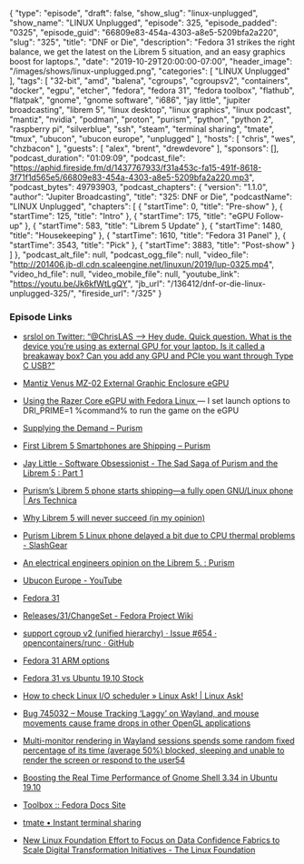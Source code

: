 {
  "type": "episode",
  "draft": false,
  "show_slug": "linux-unplugged",
  "show_name": "LINUX Unplugged",
  "episode": 325,
  "episode_padded": "0325",
  "episode_guid": "66809e83-454a-4303-a8e5-5209bfa2a220",
  "slug": "325",
  "title": "DNF or Die",
  "description": "Fedora 31 strikes the right balance, we get the latest on the Librem 5 situation, and an easy graphics boost for laptops.",
  "date": "2019-10-29T20:00:00-07:00",
  "header_image": "/images/shows/linux-unplugged.png",
  "categories": [
    "LINUX Unplugged"
  ],
  "tags": [
    "32-bit",
    "amd",
    "balena",
    "cgroups",
    "cgroupsv2",
    "containers",
    "docker",
    "egpu",
    "etcher",
    "fedora",
    "fedora 31",
    "fedora toolbox",
    "flathub",
    "flatpak",
    "gnome",
    "gnome software",
    "i686",
    "jay little",
    "jupiter broadcasting",
    "librem 5",
    "linux desktop",
    "linux graphics",
    "linux podcast",
    "mantiz",
    "nvidia",
    "podman",
    "proton",
    "purism",
    "python",
    "python 2",
    "raspberry pi",
    "silverblue",
    "ssh",
    "steam",
    "terminal sharing",
    "tmate",
    "tmux",
    "ubucon",
    "ubucon europe",
    "unplugged"
  ],
  "hosts": [
    "chris",
    "wes",
    "chzbacon"
  ],
  "guests": [
    "alex",
    "brent",
    "drewdevore"
  ],
  "sponsors": [],
  "podcast_duration": "01:09:09",
  "podcast_file": "https://aphid.fireside.fm/d/1437767933/f31a453c-fa15-491f-8618-3f71f1d565e5/66809e83-454a-4303-a8e5-5209bfa2a220.mp3",
  "podcast_bytes": 49793903,
  "podcast_chapters": {
    "version": "1.1.0",
    "author": "Jupiter Broadcasting",
    "title": "325: DNF or Die",
    "podcastName": "LINUX Unplugged",
    "chapters": [
      {
        "startTime": 0,
        "title": "Pre-show"
      },
      {
        "startTime": 125,
        "title": "Intro"
      },
      {
        "startTime": 175,
        "title": "eGPU Follow-up"
      },
      {
        "startTime": 583,
        "title": "Librem 5 Update"
      },
      {
        "startTime": 1480,
        "title": "Housekeeping"
      },
      {
        "startTime": 1610,
        "title": "Fedora 31 Panel"
      },
      {
        "startTime": 3543,
        "title": "Pick"
      },
      {
        "startTime": 3883,
        "title": "Post-show"
      }
    ]
  },
  "podcast_alt_file": null,
  "podcast_ogg_file": null,
  "video_file": "http://201406.jb-dl.cdn.scaleengine.net/linuxun/2019/lup-0325.mp4",
  "video_hd_file": null,
  "video_mobile_file": null,
  "youtube_link": "https://youtu.be/Jk6kfWtLgQY",
  "jb_url": "/136412/dnf-or-die-linux-unplugged-325/",
  "fireside_url": "/325"
}


### Episode Links

  * [srslol on Twitter: “@ChrisLAS --> Hey dude. Quick question. What is the device you’re using as external GPU for your laptop. Is it called a breakaway box? Can you add any GPU and PCIe you want through Type C USB?”](https://twitter.com/srslol/status/1187112672338202625 "srslol on Twitter: “@ChrisLAS --> Hey dude. Quick question. What is the device you’re using as external GPU for your laptop. Is it called a breakaway box? Can you add any GPU and PCIe you want through Type C USB?”")
  * [Mantiz Venus MZ-02 External Graphic Enclosure eGPU](https://www.amazon.com/gp/product/B0745H6GTX "Mantiz Venus MZ-02 External Graphic Enclosure eGPU")
  * [Using the Razer Core eGPU with Fedora Linux ](https://medium.com/@davidtstrauss/using-the-razer-core-v2-with-fedora-linux-8bf54fa4194d "Using the Razer Core eGPU with Fedora Linux ") — I set launch options to DRI_PRIME=1 %command% to run the game on the eGPU
  * [Supplying the Demand – Purism](https://puri.sm/posts/supplying-the-demand/ "Supplying the Demand – Purism")
  * [First Librem 5 Smartphones are Shipping – Purism ](https://puri.sm/posts/first-librem-5-smartphones-are-shipping/ "First Librem 5 Smartphones are Shipping – Purism
")

  * [Jay Little - Software Obsessionist - The Sad Saga of Purism and the Librem 5 : Part 1 ](https://jaylittle.com/post/view/2019/10/the-sad-saga-of-purism-and-the-librem-5-part-1 "Jay Little - Software Obsessionist - The Sad Saga of Purism and the Librem 5 : Part 1
")

  * [Purism’s Librem 5 phone starts shipping—a fully open GNU/Linux phone | Ars Technica ](https://arstechnica.com/gadgets/2019/09/purisms-librem-5-phone-starts-shipping-a-fully-open-gnulinux-phone/ "Purism’s Librem 5 phone starts shipping—a fully open GNU/Linux phone | Ars Technica
")

  * [Why Librem 5 will never succeed (in my opinion)](https://telegra.ph/Why-Librem-5-will-never-succeed-in-my-opinion-09-12 "Why Librem 5 will never succeed \(in my opinion\)")
  * [Purism Librem 5 Linux phone delayed a bit due to CPU thermal problems - SlashGear ](https://www.slashgear.com/purism-librem-5-linux-phone-delayed-a-bit-due-to-cpu-thermal-problems-24597048/ "Purism Librem 5 Linux phone delayed a bit due to CPU thermal problems - SlashGear
")

  * [An electrical engineers opinion on the Librem 5. : Purism ](https://www.reddit.com/r/Purism/comments/dnoyh0/an_electrical_engineers_opinion_on_the_librem_5/ "An electrical engineers opinion on the Librem 5. : Purism
")

  * [Ubucon Europe - YouTube](https://www.youtube.com/channel/UCLCZ80HI7OJaMEGTTsEDDpA/ "Ubucon Europe - YouTube")
  * [Fedora 31](https://fedoramagazine.org/announcing-fedora-31/ "Fedora 31")
  * [Releases/31/ChangeSet - Fedora Project Wiki ](https://fedoraproject.org/wiki/Releases/31/ChangeSet "Releases/31/ChangeSet - Fedora Project Wiki
")

  * [support cgroup v2 (unified hierarchy) · Issue #654 · opencontainers/runc · GitHub ](https://github.com/opencontainers/runc/issues/654 "support cgroup v2 \(unified hierarchy\) · Issue #654 · opencontainers/runc · GitHub
")

  * [Fedora 31 ARM options](https://arm.fedoraproject.org/ "Fedora 31 ARM options")
  * [Fedora 31 vs Ubuntu 19.10 Stock](https://openbenchmarking.org/result/1910274-AS-1910176AS55 "Fedora 31 vs Ubuntu 19.10 Stock")
  * [How to check Linux I/O scheduler » Linux Ask! | Linux Ask! ](http://www.linuxask.com/questions/how-to-check-linux-io-scheduler "How to check Linux I/O scheduler » Linux Ask! | Linux Ask!
")

  * [Bug 745032 – Mouse Tracking ‘Laggy’ on Wayland, and mouse movements cause frame drops in other OpenGL applications ](https://bugzilla.gnome.org/show_bug.cgi?id=745032 "Bug 745032 – Mouse Tracking ‘Laggy’ on Wayland, and mouse movements cause frame drops in other OpenGL applications
")

  * [Multi-monitor rendering in Wayland sessions spends some random fixed percentage of its time (average 50%) blocked, sleeping and unable to render the screen or respond to the user54](https://gitlab.gnome.org/GNOME/mutter/issues/3 "Multi-monitor rendering in Wayland sessions spends some random fixed percentage of its time \(average 50%\) blocked, sleeping and unable to render the screen or respond to the user54")
  * [Boosting the Real Time Performance of Gnome Shell 3.34 in Ubuntu 19.10 ](https://discourse.ubuntu.com/t/boosting-the-real-time-performance-of-gnome-shell-3-34-in-ubuntu-19-10/13095 "Boosting the Real Time Performance of Gnome Shell 3.34 in Ubuntu 19.10 ")
  * [Toolbox :: Fedora Docs Site](https://docs.fedoraproject.org/en-US/fedora-silverblue/toolbox/ "Toolbox :: Fedora Docs Site")
  * [tmate • Instant terminal sharing](https://tmate.io/ "tmate • Instant terminal sharing")
  * [New Linux Foundation Effort to Focus on Data Confidence Fabrics to Scale Digital Transformation Initiatives - The Linux Foundation](https://www.linuxfoundation.org/press-release/2019/10/new-linux-foundation-effort-to-focus-on-data-confidence-fabrics-to-scale-digital-transformation-initiatives/ "New Linux Foundation Effort to Focus on Data Confidence Fabrics to Scale Digital Transformation Initiatives - The Linux Foundation")


